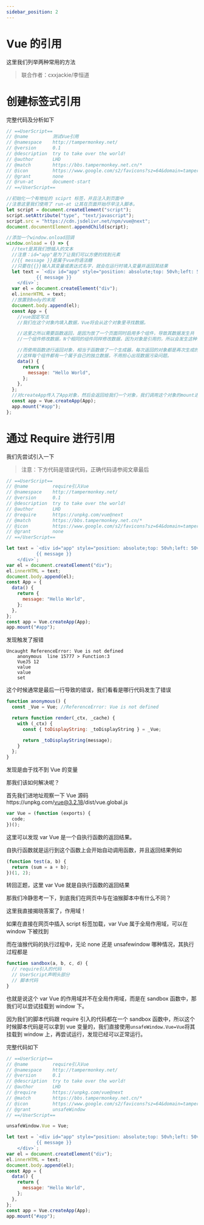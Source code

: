 ```yaml
---
sidebar_position: 2
---
```


# Vue 的引用

这里我们列举两种常用的方法

> 联合作者：cxxjackie/李恒道

# 创建标签式引用

完整代码及分析如下

```js
// ==UserScript==
// @name         测试Vue引用
// @namespace    http://tampermonkey.net/
// @version      0.1
// @description  try to take over the world!
// @author       LHD
// @match        https://bbs.tampermonkey.net.cn/*
// @icon         https://www.google.com/s2/favicons?sz=64&domain=tampermonkey.net.cn
// @grant        none
// @run-at       document-start
// ==/UserScript==

//初始化一个有地址的 sciprt 标签，并且注入到页面中
//注意这里我们使用了 run-at 让其在页面开始尽早注入脚本。
let script = document.createElement("script");
script.setAttribute("type", "text/javascript");
script.src = "https://cdn.jsdelivr.net/npm/vue@next";
document.documentElement.appendChild(script);

//添加一个window.onload回调
window.onload = () => {
  //text是其我们想插入的文本
  //注意：id="app"是为了让我们可以方便的找到元素
  //{{ message }}是属于vue的语法糖
  //只要在{{}}输入其变量或表达式名字，就会在运行时填入变量并返回其结果
  let text = `<div id="app" style="position: absolute;top: 50vh;left: 50vw;background:#fb7d7d;width: 100px;height: 100px;">
           {{ message }}
    </div>`;
  var el = document.createElement("div");
  el.innerHTML = text;
  //放置到body的末尾
  document.body.append(el);
  const App = {
    //vue固定写法
    //我们在这个对象内填入数据，Vue将会从这个对象里寻找数据。

    //这里之所以需要函数返回，是因为放了一个页面同时启用多个组件，导致其数据发生共
    //一个组件修改数据，N个相同的组件同样修改数据，因为对象是引用的，所以会发生这种情况。

    //而使用函数进行返回对象，相当于函数做了一个生成器，每次返回的对象都是再次生成的
    //这样每个组件都有一个属于自己的独立数据，不用担心出现数据污染问题。
    data() {
      return {
        message: "Hello World",
      };
    },
  };
  //对createApp传入了App对象，然后会返回给我们一个对象，我们调用这个对象的mount进行挂载，这部分属于固定写法
  const app = Vue.createApp(App);
  app.mount("#app");
};
```

# 通过 Require 进行引用

我们先尝试引入一下

> 注意：下方代码是错误代码，正确代码请参阅文章最后

```js
// ==UserScript==
// @name         require引入Vue
// @namespace    http://tampermonkey.net/
// @version      0.1
// @description  try to take over the world!
// @author       LHD
// @require      https://unpkg.com/vue@next
// @match        https://bbs.tampermonkey.net.cn/*
// @icon         https://www.google.com/s2/favicons?sz=64&domain=tampermonkey.net.cn
// @grant        none
// ==/UserScript==

let text = `<div id="app" style="position: absolute;top: 50vh;left: 50vw;background:#fb7d7d;width: 100px;height: 100px;">
           {{ message }}
    </div>`;
var el = document.createElement("div");
el.innerHTML = text;
document.body.append(el);
const App = {
  data() {
    return {
      message: "Hello World",
    };
  },
};
const app = Vue.createApp(App);
app.mount("#app");
```

发现触发了报错

```
Uncaught ReferenceError: Vue is not defined
    anonymous  line 15777 > Function:3
    VueJS 12
    value
    value
    set
```

这个时候通常是最后一行导致的错误，我们看看是哪行代码发生了错误

```js
function anonymous() {
  const _Vue = Vue; //ReferenceError: Vue is not defined

  return function render(_ctx, _cache) {
    with (_ctx) {
      const { toDisplayString: _toDisplayString } = _Vue;

      return _toDisplayString(message);
    }
  };
}
```

发现是由于找不到 Vue 的变量

那我们该如何解决呢？

首先我们进地址观察一下 Vue 源码https://unpkg.com/vue@3.2.18/dist/vue.global.js

```js
var Vue = (function (exports) {
  code;
})();
```

这里可以发现 var Vue 是一个自执行函数的返回结果。

自执行函数就是运行到这个函数上会开始自动调用函数，并且返回结果例如

```js
(function test(a, b) {
  return (sum = a + b);
})(1, 2);
```

转回正题，这里 var Vue 就是自执行函数的返回结果

那我们冷静思考一下，到底我们在网页中与在油猴脚本中有什么不同？

这里我直接揭晓答案了，作用域！

如果在直接在网页中插入 script 标签加载，var Vue 属于全局作用域，可以在 window 下被找到

而在油猴代码的执行过程中，无论 none 还是 unsafewindow 哪种情况，其执行过程都是

```js
function sandbox(a, b, c, d) {
  // require引入的代码
  // UserScript声明头部分
  // 脚本代码
}
```

也就是说这个 var Vue 的作用域并不在全局作用域，而是在 sandbox 函数中，那我们可以尝试挂载到 window 下。

因为我们的脚本代码跟 require 引入的代码都在一个 sandbox 函数中，所以这个时候脚本代码是可以拿到 vue 变量的，我们直接使用`unsafeWindow.Vue=Vue`将其挂载到 window 上，再尝试运行，发现已经可以正常运行。

完整代码如下

```js
// ==UserScript==
// @name         require引入Vue
// @namespace    http://tampermonkey.net/
// @version      0.1
// @description  try to take over the world!
// @author       LHD
// @require      https://unpkg.com/vue@next
// @match        https://bbs.tampermonkey.net.cn/*
// @icon         https://www.google.com/s2/favicons?sz=64&domain=tampermonkey.net.cn
// @grant        unsafeWindow
// ==/UserScript==

unsafeWindow.Vue = Vue;

let text = `<div id="app" style="position: absolute;top: 50vh;left: 50vw;background:#fb7d7d;width: 100px;height: 100px;">
           {{ message }}
    </div>`;
var el = document.createElement("div");
el.innerHTML = text;
document.body.append(el);
const App = {
  data() {
    return {
      message: "Hello World",
    };
  },
};
const app = Vue.createApp(App);
app.mount("#app");
```
